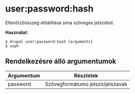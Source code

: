 # user:password:hash
Ellenőrzőösszeg előállítása sima szöveges jelszóból.

**Használat:**
```
$ drupal user:password:hash [arguments] 
$ usph  
```

## Rendelkezésre álló argumentumok
Argumentum | Részletek
---------|-------------
password | Szövegformátumú jelszó/jelszavak
